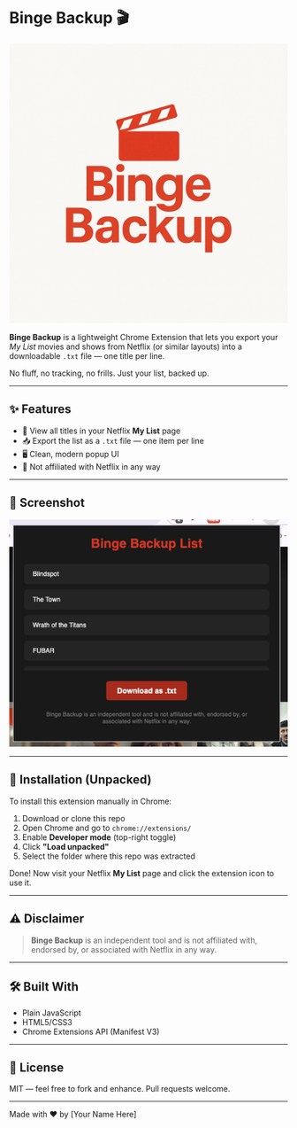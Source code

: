 # Binge Backup 🎬

![Binge Backup Logo](icon.png)

**Binge Backup** is a lightweight Chrome Extension that lets you export your *My List* movies and shows from Netflix (or similar layouts) into a downloadable `.txt` file — one title per line.

No fluff, no tracking, no frills. Just your list, backed up.

---

## ✨ Features

- 📄 View all titles in your Netflix **My List** page
- 📥 Export the list as a `.txt` file — one item per line
- 🖥️ Clean, modern popup UI
- 🚫 Not affiliated with Netflix in any way

---

## 📸 Screenshot

![Binge Backup Screenshot](screenshot.png)

---

## 🧩 Installation (Unpacked)

To install this extension manually in Chrome:

1. Download or clone this repo
2. Open Chrome and go to `chrome://extensions/`
3. Enable **Developer mode** (top-right toggle)
4. Click **"Load unpacked"**
5. Select the folder where this repo was extracted

Done! Now visit your Netflix **My List** page and click the extension icon to use it.

---

## ⚠️ Disclaimer

> **Binge Backup** is an independent tool and is not affiliated with, endorsed by, or associated with Netflix in any way.

---

## 🛠️ Built With

- Plain JavaScript
- HTML5/CSS3
- Chrome Extensions API (Manifest V3)

---

## 📄 License

MIT — feel free to fork and enhance. Pull requests welcome.

---

Made with ❤️ by [Your Name Here]
